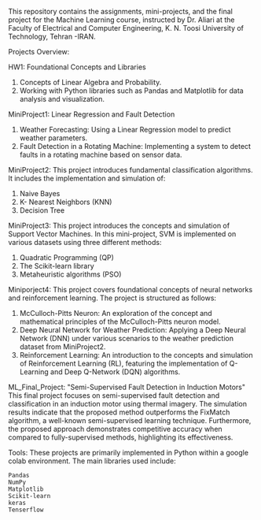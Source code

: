 This repository contains the assignments, mini-projects, and the final project for the Machine Learning course,
instructed by Dr. Aliari at the Faculty of Electrical and Computer Engineering, K. N. Toosi University of Technology, Tehran -IRAN.

Projects Overview:

HW1: 
Foundational Concepts and Libraries
1. Concepts of Linear Algebra and Probability.
2. Working with Python libraries such as Pandas and Matplotlib for data analysis and visualization.

MiniProject1:
Linear Regression and Fault Detection
1. Weather Forecasting: Using a Linear Regression model to predict weather parameters.
2. Fault Detection in a Rotating Machine: Implementing a system to detect faults in a rotating machine based on sensor data.

MiniProject2: 
This project introduces fundamental classification algorithms. It includes the implementation and simulation of:
1. Naive Bayes
2. K- Nearest Neighbors (KNN)
3. Decision Tree

MiniProject3:
This project introduces the concepts and simulation of Support Vector Machines. In this mini-project, SVM is implemented on various datasets using three different methods:
1. Quadratic Programming (QP)
2. The Scikit-learn library
3. Metaheuristic algorithms (PSO)

Miniporject4:
This project covers foundational concepts of neural networks and reinforcement learning. The project is structured as follows:
1. McCulloch-Pitts Neuron: An exploration of the concept and mathematical principles of the McCulloch-Pitts neuron model.
2. Deep Neural Network for Weather Prediction: Applying a Deep Neural Network (DNN) under various scenarios to the weather prediction dataset from MiniProject2.
3. Reinforcement Learning: An introduction to the concepts and simulation of Reinforcement Learning (RL), featuring the implementation of Q-Learning and Deep Q-Network (DQN) algorithms.

ML_Final_Project: 
"Semi-Supervised Fault Detection in Induction Motors"
This final project focuses on semi-supervised fault detection and classification in an induction motor using thermal imagery. 
The simulation results indicate that the proposed method outperforms the FixMatch algorithm, a well-known semi-supervised learning technique. 
Furthermore, the proposed approach demonstrates competitive accuracy when compared to fully-supervised methods, highlighting its effectiveness.

Tools:
These projects are primarily implemented in Python within a google colab environment. The main libraries used include:

    Pandas
    NumPy
    Matplotlib
    Scikit-learn
    keras
    Tenserflow


